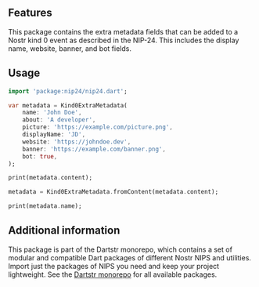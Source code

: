 <!--
This README describes the package. If you publish this package to pub.dev,
this README's contents appear on the landing page for your package.

For information about how to write a good package README, see the guide for
[writing package pages](https://dart.dev/tools/pub/writing-package-pages).

For general information about developing packages, see the Dart guide for
[creating packages](https://dart.dev/guides/libraries/create-packages)
and the Flutter guide for
[developing packages and plugins](https://flutter.dev/to/develop-packages).
-->

## Features

This package contains the extra metadata fields that can be added to a Nostr kind 0 event as described in the NIP-24. This includes the display name, website, banner, and bot fields.

## Usage

```dart
import 'package:nip24/nip24.dart';

var metadata = Kind0ExtraMetadata(
    name: 'John Doe',
    about: 'A developer',
    picture: 'https://example.com/picture.png',
    displayName: 'JD',
    website: 'https://johndoe.dev',
    banner: 'https://example.com/banner.png',
    bot: true,
);

print(metadata.content);

metadata = Kind0ExtraMetadata.fromContent(metadata.content);

print(metadata.name);
```

## Additional information

This package is part of the Dartstr monorepo, which contains a set of modular and compatible Dart packages of different Nostr NIPS and utilities. Import just the packages of NIPS you need and keep your project lightweight. See the [Dartstr monorepo](https://github.com/kumulynja/dartstr) for all available packages.
